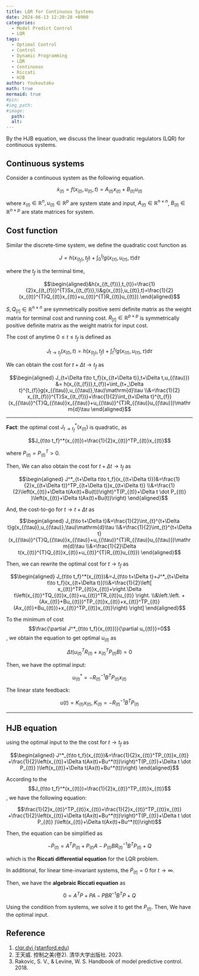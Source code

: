 ```yaml
---
title: LQR for Continuous Systems
date: 2024-06-13 12:20:28 +0900
categories:
  - Model Predict Control
  - LQR
tags:
  - Optimal Control
  - Control
  - Dynamic Programming
  - LQR
  - Continuous
  - Riccati
  - HJB
author: Youkoutaku
math: true
mermaid: true
#pin:
#img_path:
#image:
  path: 
  alt: 
---
```


By the HJB equation, we discuss the linear quadratic regulators (LQR) for continuous systems. 

## Continuous systems
Consider a continuous system as the following equation.

$$\dot{x}_{(t)}=f(x_{(t)},u_{(t)},t)=A_{(t)}x_{(t)}+B_{(t)}u_{(t)}$$

where $x_{(t)}\in\mathbb{R}^n,u_{(t)}\in\mathbb{R}^p$ are system state and input, $A_{(t)}\in\mathbb{R}^{n\times n}$, $B_{(t)}\in\mathbb{R}^{n\times p}$ are state matrices for system.

## Cost function
Similar the discrete-time system, we define the quadratic cost function as

$$J=h(x_{(t_{f})},t_{f})+\int_{0}^{t_{f}}g(x_{(\tau)},u_{(\tau)},\tau)\mathrm{d}\tau$$

where the $t_f$ is the terminal time, 

$$\begin{aligned}&h(x_{(t_{f})},t_{t})=\frac{1}{2}x_{(t_{f})}^{T}Sx_{(t_{f})},\\&g(x_{(t)},u_{(t)},t)=\frac{1}{2}(x_{(t)}^{T}Q_{(t)}x_{(t)}+u_{(t)}^{T}R_{(t)}u_{(t)}).\end{aligned}$$

$S,Q_{[t]}\in\mathbb{R}^{n\times n}$ are symmetrically positive semi definite matrix as the weight matrix for terminal cost and running cost. $R_{[t]}\in\mathbb{R}^{p\times p}$ is symmetrically positive definite matrix as the weight matrix for input cost. 

The cost of anytime $0\le t\le t_f$  is defined as

$$J_{t\to t_{f}} (x_{(t)},t)=h(x_{(t_{f})},t_{f})+\int_{t}^{t_{f}}g(x_{(\tau)},u_{(\tau)},\tau)\mathrm{d}\tau $$

We can obtain the cost for $t+\Delta t\to t_f$ as

$$\begin{aligned}
J_{t+\Delta t\to t_f}(x_{(t+\Delta t)},t+\Delta t,u_{(\tau)}) &= h(x_{(t_{f})},t_{f})+\int_{t+_\Delta t}^{t_{f}}g(x_{(\tau)},u_{(\tau)},\tau)\mathrm{d}\tau \\&=\frac{1}{2} x_{(t_{f})}^{T}Sx_{(t_{f})}+\frac{1}{2}\int_{t+\Delta t}^{t_{f}}(x_{(\tau)}^{T}Q_{(\tau)}x_{(\tau)}+u_{(\tau)}^{T}R_{(\tau)}u_{(\tau)})\mathrm{d}\tau
\end{aligned}$$

---
**Fact**: the optimal cost $J_{t\to t_f}^*\left(x_{(t)}\right)$ is quadratic, as

$$J_{t\to t_f}^*(x_{(t)})=\frac{1}{2}x_{(t)}^TP_{(t)}x_{(t)}$$

where $P_{(t)}=P_{(t)}^T>0$. 

Then, We can also obtain the cost for $t+\Delta t\to t_f$ as

$$\begin{aligned}
J^*_{t+\Delta t\to t_f}(x_{(t+\Delta t)})&=\frac{1}{2}x_{(t+\Delta t)}^TP_{(t+\Delta t)}x_{(t+\Delta t)}
\\&=\frac{1}{2}\left(x_{(t)}+\Delta t(Ax(t)+Bu(t))\right)^T(P_{(t)}+\Delta t \dot P_{(t)} )\left(x_{(t)}+\Delta t(Ax(t)+Bu(t))\right)
\end{aligned}$$

And, the cost-to-go for $t\to t+\Delta t$ as

$$\begin{aligned}
	J_{t\to t+\Delta t}&=\frac{1}{2}\int_{t}^{t+\Delta t}g(x_{(\tau)},u_{(\tau)},\tau)\mathrm{d}\tau \\&=\frac{1}{2}\int_{t}^{t+\Delta t}(x_{(\tau)}^{T}Q_{(\tau)}x_{(\tau)}+u_{(\tau)}^{T}R_{(\tau)}u_{(\tau)})\mathrm{d}\tau
	\\&=\frac{1}{2}\Delta t(x_{(t)}^{T}Q_{(t)}x_{(t)}+u_{(t)}^{T}R_{(t)}u_{(t)})
\end{aligned}$$

Then, we can rewrite the optimal cost for $t\to t_f$ as

$$\begin{aligned}
	J_{t\to t_f}^*(x_{(t)})&=J_{t\to t+\Delta t}+J^*_{t+\Delta t\to t_f}(x_{(t+\Delta t)})\\&=\frac{1}{2}\left[ x_{(t)}^TP_{(t)}x_{(t)}+\right.\Delta t\left(x_{(t)}^TQ_{(t)}x_{(t)}+u_{(t)}^TR_{(t)}u_{(t)} \right.
	\\&\left.\left. +(Ax_{(t)}+Bu_{(t)})^TP_{(t)}x_{(t)}+x_{(t)}^TP_{(t)}(Ax_{(t)}+Bu_{(t)})+x_{(t)}^TP_{(t)}x_{(t)}\right) \right]
\end{aligned}$$

To the minimum of cost
$$\frac{\partial J^*_{t\to t_f}(x_{(t)})}{\partial u_{(t)}}=0$$
, we obtain the equation to get optimal $u_{(t)}$ as 

$$\Delta t \left(u_{(t)}^TR_{(t)}+x_{(t)}^TP_{(t)}B\right)=0$$

Then, we have the optimal input:

$$u^*_{(t)}=-R_{(t)}^{-1}B^TP_{(t)}x_{(t)}$$

The linear state feedback:

$$u(t)=K_{(t)}x_{(t)}, \; K_{(t)}=-R_{(t)}^{-1}B^TP_{(t)}$$

---
## HJB equation
using the optimal input to the the cost for $t\to t_f$ as 

$$\begin{aligned}
J^*_{t\to t_f}(x_{(t)})&=\frac{1}{2}x_{(t)}^TP_{(t)}x_{(t)} +\frac{1}{2}\left(x_{(t)}+\Delta t(Ax(t)+Bu^*(t))\right)^T(P_{(t)}+\Delta t \dot P_{(t)} )\left(x_{(t)}+\Delta t(Ax(t)+Bu^*(t))\right)
\end{aligned}$$

According to the $$J_{t\to t_f}^*(x_{(t)})=\frac{1}{2}x_{(t)}^TP_{(t)}x_{(t)}$$, we have the following equation:

$$\frac{1}{2}x_{(t)}^TP_{(t)}x_{(t)}=\frac{1}{2}x_{(t)}^TP_{(t)}x_{(t)} +\frac{1}{2}\left(x_{(t)}+\Delta t(Ax(t)+Bu^*(t))\right)^T(P_{(t)}+\Delta t \dot P_{(t)} )\left(x_{(t)}+\Delta t(Ax(t)+Bu^*(t))\right)$$

Then, the equation can be simplified as 

$$-\dot P_{(t)}=A^TP_{(t)}+P_{(t)}A-P_{(t)}BR_{(t)}^{-1}B^TP_{(t)}+Q$$

which is the **Riccati differential equation** for the LQR problem.

In additional, for linear time-invariant systems, the $\dot P_{(t)}=0$ for $t\to\infty$.

Then, we have the **algebraic Riccati equation** as 

$$0=A^TP+PA-PBR^{-1}B^TP+Q$$

Using the condition from systems, we solve it to get the $P_{(t)}$. Then, We have the optimal input. 

## Reference
1. [clqr.dvi (stanford.edu)](https://web.stanford.edu/class/ee363/lectures/clqr.pdf)
2. 王天威. 控制之美(卷2). 清华大学出版社. 2023.
3. Rakovic, S. V., & Levine, W. S. Handbook of model predictive control. 2018. 